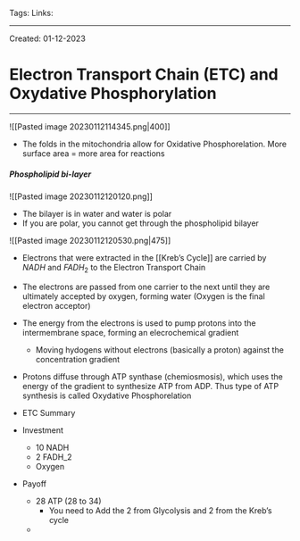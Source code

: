 Tags:
Links: 

---
Created: 01-12-2023
# Electron Transport Chain (ETC) and Oxydative Phosphorylation
---

![[Pasted image 20230112114345.png|400]]
- The folds in the mitochondria allow for Oxidative Phosphorelation. More surface area = more area for reactions

##### Phospholipid bi-layer
![[Pasted image 20230112120120.png]]
- The bilayer is in water and water is polar
- If you are polar, you cannot get through the phospholipid bilayer

![[Pasted image 20230112120530.png|475]]
- Electrons that were extracted in the [[Kreb’s Cycle]] are carried by $NADH$ and $FADH_2$ to the Electron Transport Chain
- The electrons are passed from one carrier to the next until they are ultimately accepted by oxygen, forming water (Oxygen is the final electron acceptor)
- The energy from the electrons is used to pump protons into the intermembrane space, forming an elecrochemical gradient
	- Moving hydogens without electrons (basically a proton) against the concentration gradient
- Protons diffuse through ATP synthase (chemiosmosis), which uses the energy of the gradient to synthesize ATP from ADP. Thus type of ATP synthesis is called Oxydative Phosphorelation

- ETC Summary
- Investment
	- 10 NADH
	- 2 FADH_2
	- Oxygen
- Payoff
	- 28 ATP (28 to 34)
		- You need to Add the 2 from Glycolysis and 2 from the Kreb’s cycle
	- 